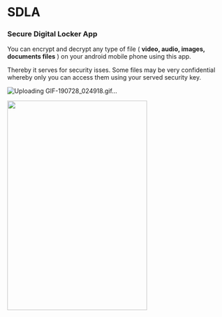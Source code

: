 # SDLA

### Secure Digital Locker App
You can encrypt and decrypt any type of file ( <b>video, audio, images, documents files</b> ) on your android mobile
phone using this app.

Thereby it serves for security isses. Some files may be very confidential whereby only you can access them using your 
served security key.

![Uploading GIF-190728_024918.gif…]()

<img src="https://user-images.githubusercontent.com/25587047/62313072-a75a4e80-b444-11e9-8395-5ca7147f918a.png" width="320" height="480">

